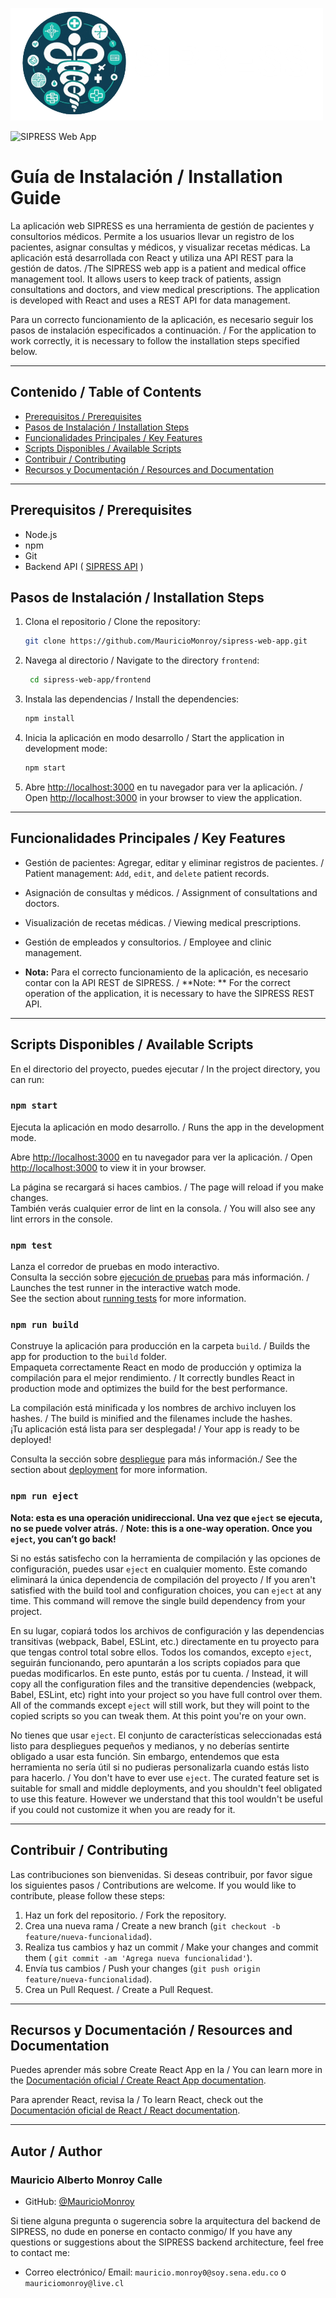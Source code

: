 ![Logo SIPRESS](../frontend/src/assets/images/sipress-logo.png)

![SIPRESS Web App](https://img.shields.io/badge/SIPRESS-Web%20App-blue)

# Guía de Instalación / Installation Guide

La aplicación web SIPRESS es una herramienta de gestión de pacientes y consultorios médicos. Permite a los usuarios
llevar un registro de los pacientes, asignar consultas y médicos, y visualizar recetas médicas. La aplicación está
desarrollada con React y utiliza una API REST para la gestión de datos. /The SIPRESS web app is a patient and medical
office management tool. It allows users to keep track of patients, assign consultations and doctors, and view medical
prescriptions. The application is developed with React and uses a REST API for data management.

Para un correcto funcionamiento de la aplicación, es necesario seguir los pasos de instalación especificados a
continuación. / For the application to work correctly, it is necessary to follow the installation steps specified below.

---

## Contenido / Table of Contents

- [Prerequisitos / Prerequisites](#prerequisitos--prerequisites)
- [Pasos de Instalación / Installation Steps](#pasos-de-instalación--installation-steps)
- [Funcionalidades Principales / Key Features](#funcionalidades-principales--key-features)
- [Scripts Disponibles / Available Scripts](#scripts-disponibles--available-scripts)
- [Contribuir / Contributing](#contribuir--contributing)
- [Recursos y Documentación / Resources and Documentation](#recursos-y-documentación--resources-and-documentation)

---

## Prerequisitos / Prerequisites

- Node.js
- npm
- Git
- Backend API ( [SIPRESS API](https://github.com/MauricioMonroy/sipress-web-app/tree/main/backend) )

## Pasos de Instalación / Installation Steps

1. Clona el repositorio / Clone the repository:
   ```bash
   git clone https://github.com/MauricioMonroy/sipress-web-app.git
    ```
2. Navega al directorio / Navigate to the directory `frontend`:
   ```bash
    cd sipress-web-app/frontend
    ```
3. Instala las dependencias / Install the dependencies:
    ```bash
    npm install
    ```
4. Inicia la aplicación en modo desarrollo / Start the application in development mode:
    ```bash
    npm start
    ```
5. Abre [http://localhost:3000](http://localhost:3000) en tu navegador para ver la aplicación. / Open
   [http://localhost:3000](http://localhost:3000) in your browser to view the application.

---

## Funcionalidades Principales / Key Features

- Gestión de pacientes: Agregar, editar y eliminar registros de pacientes. / Patient management: `Add`, `edit`, and
  `delete`
  patient records.
- Asignación de consultas y médicos. / Assignment of consultations and doctors.
- Visualización de recetas médicas. / Viewing medical prescriptions.
- Gestión de empleados y consultorios. / Employee and clinic management.

- **Nota:** Para el correcto funcionamiento de la aplicación, es necesario contar con la API REST de SIPRESS. / **Note:
  **
  For the correct operation of the application, it is necessary to have the SIPRESS REST API.

---

## Scripts Disponibles / Available Scripts

En el directorio del proyecto, puedes ejecutar / In the project directory, you can run:

### `npm start`

Ejecuta la aplicación en modo desarrollo. / Runs the app in the development mode.

Abre [http://localhost:3000](http://localhost:3000) en tu navegador para ver la aplicación. /
Open [http://localhost:3000](http://localhost:3000) to view it in your browser.

La página se recargará si haces cambios. / The page will reload if you make changes.\
También verás cualquier error de lint en la consola. / You will also see any lint errors in the console.

### `npm test`

Lanza el corredor de pruebas en modo interactivo.\
Consulta la sección sobre [ejecución de pruebas](https://facebook.github.io/create-react-app/docs/running-tests) para
más información. / Launches the test runner in the interactive watch mode.\
See the section about [running tests](https://facebook.github.io/create-react-app/docs/running-tests) for more
information.

### `npm run build`

Construye la aplicación para producción en la carpeta `build`. / Builds the app for production to the `build` folder.\
Empaqueta correctamente React en modo de producción y optimiza la compilación para el mejor rendimiento. / It correctly
bundles React in production mode and optimizes the build for the best performance.

La compilación está minificada y los nombres de archivo incluyen los hashes. /
The build is minified and the filenames include the hashes.\
¡Tu aplicación está lista para ser desplegada! /
Your app is ready to be deployed!

Consulta la sección sobre [despliegue](https://facebook.github.io/create-react-app/docs/deployment) para más
información./
See the section about [deployment](https://facebook.github.io/create-react-app/docs/deployment) for more information.

### `npm run eject`

**Nota: esta es una operación unidireccional. Una vez que `eject` se ejecuta, no se puede volver atrás.** /
**Note: this is a one-way operation. Once you `eject`, you can’t go back!**

Si no estás satisfecho con la herramienta de compilación y las opciones de configuración, puedes usar `eject` en
cualquier momento. Este comando eliminará la única dependencia de compilación del proyecto /
If you aren't satisfied with the build tool and configuration choices, you can `eject` at any time. This command will
remove the single build dependency from your project.

En su lugar, copiará todos los archivos de configuración y las dependencias transitivas (webpack, Babel, ESLint, etc.)
directamente en tu proyecto para que tengas control total sobre ellos. Todos los comandos, excepto `eject`, seguirán
funcionando, pero apuntarán a los scripts copiados para que puedas modificarlos. En este punto, estás por tu cuenta.
/ Instead, it will copy all the configuration files and the transitive dependencies (webpack, Babel, ESLint, etc) right
into your project so you have full control over them. All of the commands except `eject` will still work, but they will
point to the copied scripts so you can tweak them. At this point you're on your own.

No tienes que usar `eject`. El conjunto de características seleccionadas está listo para despliegues pequeños y
medianos, y no deberías sentirte obligado a usar esta función. Sin embargo, entendemos que esta herramienta no sería
útil si no pudieras personalizarla cuando estás listo para hacerlo. / You don't have to ever use `eject`. The curated
feature set is suitable for small and middle deployments, and you
shouldn't feel obligated to use this feature. However we understand that this tool wouldn't be useful if you could not
customize it when you are ready for it.

---

## Contribuir / Contributing

Las contribuciones son bienvenidas. Si deseas contribuir, por favor sigue los siguientes pasos / Contributions are
welcome. If you would like to contribute, please follow these steps:

1. Haz un fork del repositorio. / Fork the repository.
2. Crea una nueva rama / Create a new branch (`git checkout -b feature/nueva-funcionalidad`).
3. Realiza tus cambios y haz un commit / Make your changes and commit them (
   `git commit -am 'Agrega nueva funcionalidad'`).
4. Envía tus cambios / Push your changes (`git push origin feature/nueva-funcionalidad`).
5. Crea un Pull Request. / Create a Pull Request.

---

## Recursos y Documentación / Resources and Documentation

Puedes aprender más sobre Create React App en la / You can learn more in
the [Documentación oficial / Create React App documentation](https://facebook.github.io/create-react-app/docs/getting-started).

Para aprender React, revisa la / To learn React, check out
the [Documentación oficial de React / React documentation](https://reactjs.org/).

---

## Autor / Author

### Mauricio Alberto Monroy Calle

- GitHub: [@MauricioMonroy](https://github.com/MauricioMonroy)

Si tiene alguna pregunta o sugerencia sobre la arquitectura del backend de SIPRESS, no dude en ponerse en contacto
conmigo/ If you have any questions or suggestions about the SIPRESS backend architecture, feel free to contact me:

- Correo electrónico/ Email: `mauricio.monroy0@soy.sena.edu.co` o `mauriciomonroy@live.cl`